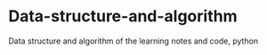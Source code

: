 # Data-structure-and-algorithm
Data structure and algorithm of the learning notes and code, python 
